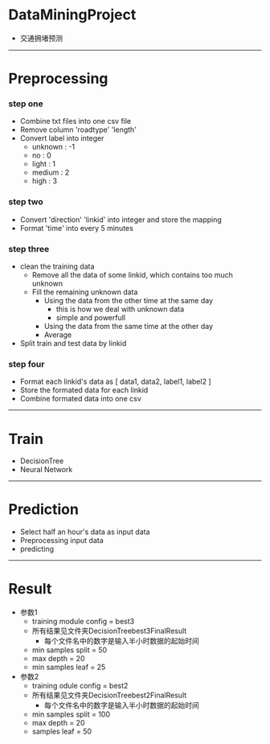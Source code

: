 # DataMiningProject

- 交通拥堵预测

---

# Preprocessing

### step one

- Combine txt files into one csv file
- Remove column 'roadtype' 'length'
- Convert label into integer
    - unknown : -1
    - no : 0
    - light : 1
    - medium : 2
    - high : 3
    
### step two

- Convert 'direction' 'linkid' into integer and store the mapping
- Format 'time' into every 5 minutes

### step three

- clean the training data
    - Remove all the data of some linkid, which contains too much unknown
    - Fill the remaining unknown data
        - Using the data from the other time at the same day
            - this is how we deal with unknown data
            - simple and powerfull
        - Using the data from the same time at the other day
        - Average
- Split train and test data by linkid

### step four

- Format each linkid's data as \[ data1, data2, label1, label2 \]
- Store the formated data for each linkid
- Combine formated data into one csv

---

# Train

- DecisionTree
- Neural Network

---

# Prediction

- Select half an hour's data as input data
- Preprocessing input data
- predicting

---

# Result

- 参数1
    - training module config = best3
    - 所有结果见文件夹DecisionTreebest3FinalResult
        - 每个文件名中的数字是输入半小时数据的起始时间
    - min samples split = 50
    - max depth = 20
    - min samples leaf = 25
- 参数2
    - training odule config = best2
    - 所有结果见文件夹DecisionTreebest2FinalResult
        - 每个文件名中的数字是输入半小时数据的起始时间
    - min samples split = 100
    - max depth = 20
    - samples leaf = 50
